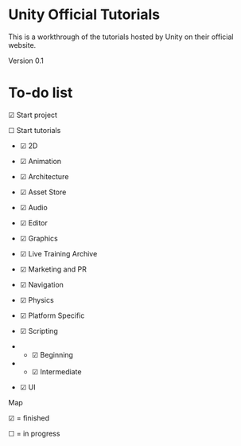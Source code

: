 Unity Official Tutorials
====

This is a workthrough of the tutorials hosted by Unity on their official website.

Version 0.1

To-do list
==========

&#x2611; Start project

&#9744; Start tutorials

- &#x2611; 2D

- &#x2611; Animation

- &#x2611; Architecture

- &#x2611; Asset Store

- &#x2611; Audio

- &#x2611; Editor
 
- &#x2611; Graphics
 
- &#x2611; Live Training Archive

- &#x2611; Marketing and PR

- &#x2611; Navigation
 
- &#x2611; Physics

- &#x2611; Platform Specific
 
- &#x2611; Scripting

- - &#x2611; Beginning

- - &#x2611; Intermediate

- &#x2611; UI
 



Map

&#x2611; = finished

&#9744; = in progress
